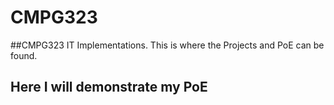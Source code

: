 # CMPG323

##CMPG323 IT Implementations. This is where the Projects and PoE can be found.

<h2>Here I will demonstrate my PoE<h2/>
